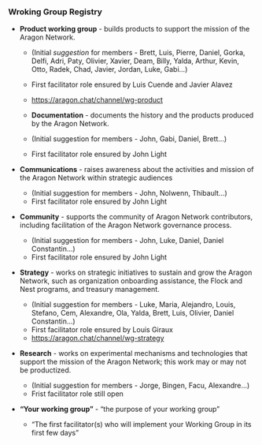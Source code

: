 ### Wroking Group Registry

* **Product working group** - builds products to support the mission of the Aragon Network.
  * (Initial _suggestion_ for members - Brett, Luis, Pierre, Daniel, Gorka, Delfi, Adri, Paty, Olivier, Xavier, Deam, Billy, Yalda, Arthur, Kevin, Otto, Radek, Chad, Javier, Jordan, Luke, Gabi...)
  * First facilitator role ensured by Luis Cuende and Javier Alavez 
  * https://aragon.chat/channel/wg-product
  
  * **Documentation** - documents the history and the products produced by the Aragon Network.
  * (Initial suggestion for members - John, Gabi, Daniel, Brett...)
  * First facilitator role ensured by John Light

* **Communications** - raises awareness about the activities and mission of the Aragon Network within strategic audiences
  * (Initial suggestion for members - John, Nolwenn, Thibault...)
  * First facilitator role ensured by John Light

* **Community** - supports the community of Aragon Network contributors, including facilitation of the Aragon Network governance process.
  * (Initial suggestion for members - John, Luke, Daniel, Daniel Constantin...)
  * First facilitator role ensured by John Light

* **Strategy** - works on strategic initiatives to sustain and grow the Aragon Network, such as organization onboarding assistance, the Flock and Nest programs, and treasury management.
  * (Initial suggestion for members - Luke, Maria, Alejandro, Louis, Stefano, Cem, Alexandre, Ola, Yalda, Brett, Luis, Olivier, Daniel Constantin...)
  * First facilitator role ensured by Louis Giraux
  * https://aragon.chat/channel/wg-strategy

* **Research** - works on experimental mechanisms and technologies that support the mission of the Aragon Network; this work may or may not be productized.
  * (Initial suggestion for members - Jorge, Bingen, Facu, Alexandre...)
  * Frist facilitator role still open

* **“Your working group”** - “the purpose of your working group”
  * “The first facilitator(s) who will implement your Working Group in its first few days”
